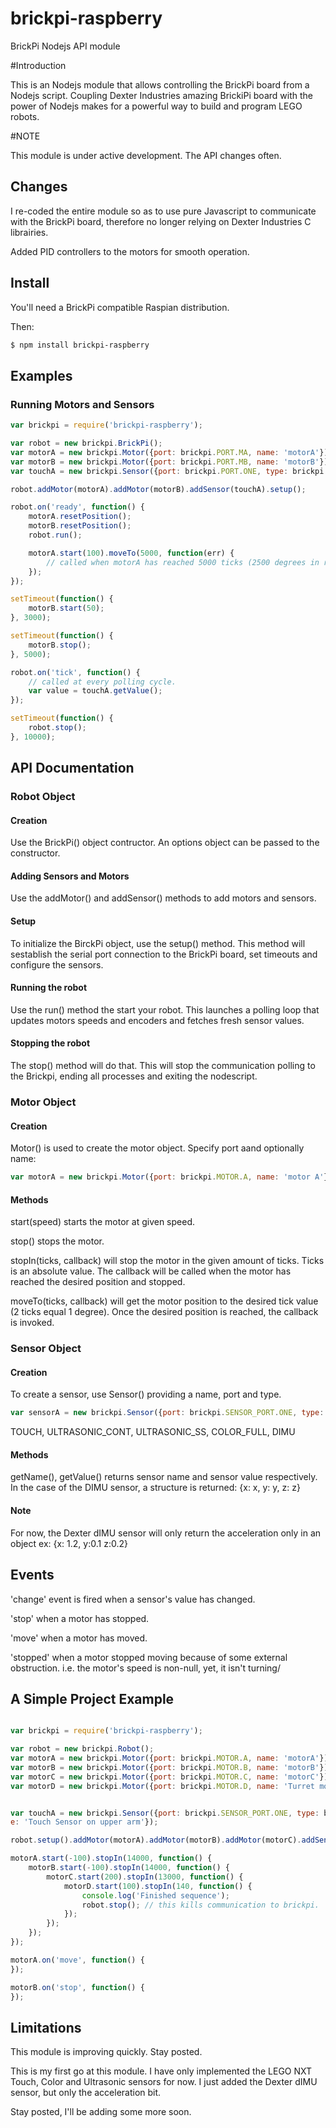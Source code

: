 brickpi-raspberry
==============

BrickPi Nodejs API module

#Introduction

This is an Nodejs module that allows controlling the BrickPi board from a Nodejs script. Coupling Dexter Industries amazing BrickiPi board 
with the power of Nodejs makes for a powerful way to build and program LEGO robots.

#NOTE

This module is under active development.  The API changes often.

## Changes

I re-coded the entire module so as to use pure Javascript to communicate with the BrickPi board, therefore no longer relying on 
Dexter Industries C librairies. 

Added PID controllers to the motors for smooth operation.

## Install

You'll need a BrickPi compatible Raspian distribution.

Then:

```bash
$ npm install brickpi-raspberry
```

## Examples



### Running Motors and Sensors

```javascript
var brickpi = require('brickpi-raspberry');

var robot = new brickpi.BrickPi();
var motorA = new brickpi.Motor({port: brickpi.PORT.MA, name: 'motorA'});
var motorB = new brickpi.Motor({port: brickpi.PORT.MB, name: 'motorB'});
var touchA = new brickpi.Sensor({port: brickpi.PORT.ONE, type: brickpi.SENSOR_TYPE.NXT.TOUCH, name: 'Touch Sensor on upper arm'});

robot.addMotor(motorA).addMotor(motorB).addSensor(touchA).setup();

robot.on('ready', function() {
	motorA.resetPosition();
	motorB.resetPosition();
	robot.run();

	motorA.start(100).moveTo(5000, function(err) {
		// called when motorA has reached 5000 ticks (2500 degrees in rotation)
	});
});

setTimeout(function() {
	motorB.start(50);
}, 3000);

setTimeout(function() {
	motorB.stop();
}, 5000);

robot.on('tick', function() {
	// called at every polling cycle.
	var value = touchA.getValue();
});

setTimeout(function() {
	robot.stop();
}, 10000);

```

## API Documentation

### Robot Object

#### Creation

Use the BrickPi() object contructor.  An options object can be passed to the constructor.

#### Adding Sensors and Motors

Use the addMotor() and addSensor() methods to add motors and sensors.

#### Setup

To initialize the BirckPi object, use the setup() method.  This method will sestablish the serial port connection to the BrickPi board, set timeouts and configure the sensors.

#### Running the robot

Use the run() method the start your robot.  This launches a polling loop that updates motors speeds and encoders and fetches fresh sensor values.

#### Stopping the robot

The stop() method will do that.  This will stop the communication polling to the Brickpi, ending all processes and exiting the nodescript.


### Motor Object

#### Creation

Motor() is used to create the motor object.  Specify port aand optionally name:

```javascript
var motorA = new brickpi.Motor({port: brickpi.MOTOR.A, name: 'motor A'});
``` 

#### Methods

start(speed) starts the motor at given speed.

stop() stops the motor.

stopIn(ticks, callback) will stop the motor in the given amount of ticks.  Ticks is an absolute value.  The callback will be called when the motor has reached the desired position and stopped.

moveTo(ticks, callback) will get the motor position to the desired tick value (2 ticks equal 1 degree).  Once the desired position is reached, the callback is invoked.

### Sensor Object

#### Creation

To create a sensor, use Sensor() providing a name, port and type.

```javascript
var sensorA = new brickpi.Sensor({port: brickpi.SENSOR_PORT.ONE, type: bricpi.SENSOR_TYPE.TOUCH, name: 'motor A'});
```

TOUCH, ULTRASONIC_CONT, ULTRASONIC_SS, COLOR_FULL, DIMU

#### Methods

getName(), getValue() returns sensor name and sensor value respectively.  In the case of the DIMU sensor, a structure is returned:
{x: x, y: y, z: z}


#### Note
For now, the Dexter dIMU sensor will only return the acceleration only in an object ex: {x: 1.2, y:0.1 z:0.2}


## Events

'change' event is fired when a sensor's value has changed.  

'stop' when a motor has stopped.

'move' when a motor has moved.

'stopped' when a motor stopped moving because of some external obstruction.  i.e. the motor's speed is non-null, yet, it isn't turning/
 

## A Simple Project Example

```javascript

var brickpi = require('brickpi-raspberry');

var robot = new brickpi.Robot();
var motorA = new brickpi.Motor({port: brickpi.MOTOR.A, name: 'motorA'});
var motorB = new brickpi.Motor({port: brickpi.MOTOR.B, name: 'motorB'});
var motorC = new brickpi.Motor({port: brickpi.MOTOR.C, name: 'motorC'});
var motorD = new brickpi.Motor({port: brickpi.MOTOR.D, name: 'Turret motor'});


var touchA = new brickpi.Sensor({port: brickpi.SENSOR_PORT.ONE, type: brickpi.SENSOR_TYPE.TOUCH, nam\
e: 'Touch Sensor on upper arm'});

robot.setup().addMotor(motorA).addMotor(motorB).addMotor(motorC).addSensor(touchA).addMotor(motorD).run(function() {});

motorA.start(-100).stopIn(14000, function() {
    motorB.start(-100).stopIn(14000, function() {
        motorC.start(200).stopIn(13000, function() {
            motorD.start(100).stopIn(140, function() {
                console.log('Finished sequence');
                robot.stop(); // this kills communication to brickpi.                              
            });
        });
    });
});

motorA.on('move', function() {
});

motorB.on('stop', function() {
});

```

## Limitations
This module is improving quickly.  Stay posted.


This is my first go at this module.  I have only implemented the LEGO NXT Touch, Color and Ultrasonic sensors for now.
I just added the Dexter dIMU sensor, but only the acceleration bit.

Stay posted, I'll be adding some more soon.
